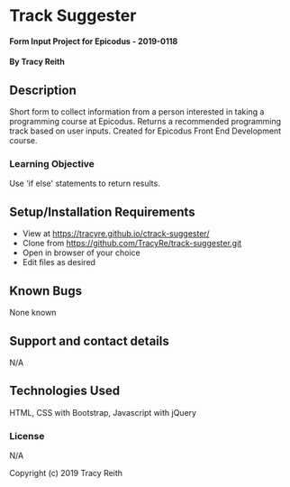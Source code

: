 # Track Suggester

#### Form Input Project for Epicodus - 2019-0118

#### By Tracy Reith

## Description

Short form to collect information from a person interested in taking a programming course at Epicodus. Returns a recommended programming track based on user inputs.  Created for Epicodus Front End Development course.

### Learning Objective

Use 'if else' statements to return results.


## Setup/Installation Requirements

* View at https://tracyre.github.io/ctrack-suggester/
* Clone from https://github.com/TracyRe/track-suggester.git
* Open in browser of your choice
* Edit files as desired


## Known Bugs

None known

## Support and contact details

N/A

## Technologies Used

HTML, CSS with Bootstrap, Javascript with jQuery

### License

N/A

Copyright (c) 2019 Tracy Reith
